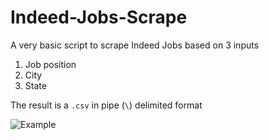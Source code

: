 # Indeed-Jobs-Scrape
A very basic script to scrape Indeed Jobs based on 3 inputs
1. Job position
2. City
3. State

The result is a `.csv` in pipe (`\`) delimited format

![Example](/resource/excample.png)